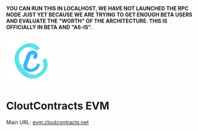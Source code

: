 #### YOU CAN RUN THIS IN LOCALHOST, WE HAVE NOT LAUNCHED THE RPC NODE JUST YET BECAUSE WE ARE TRYING TO GET ENOUGH BETA USERS AND EVALUATE THE "WORTH" OF THE ARCHITECTURE. THIS IS OFFICIALLY IN BETA AND "AS-IS".

[![CCSLOGO](https://raw.githubusercontent.com/CloutContracts/cloutcontracts.github.io/main/assets/images/c-128x128.png)](https://cloutcontracts.net)
# CloutContracts EVM

Main URL: [evm.cloutcontracts.net](evm.cloutcontracts.net)
